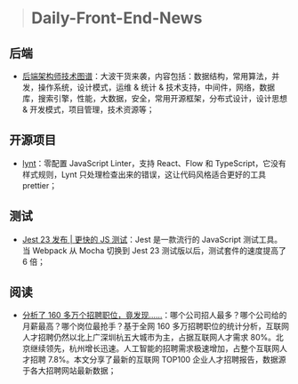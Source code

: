 > # Daily-Front-End-News

## 后端

- [后端架构师技术图谱](https://github.com/xingshaocheng/architect-awesome)：大波干货来袭，内容包括：数据结构，常用算法，并发，操作系统，设计模式，运维 & 统计 & 技术支持，中间件，网络，数据库，搜索引擎，性能，大数据，安全，常用开源框架，分布式设计，设计思想 & 开发模式，项目管理，技术资源等；

## 开源项目

- [lynt](https://github.com/saadq/lynt)：零配置 JavaScript Linter，支持 React、Flow 和 TypeScript，它没有样式规则，Lynt 只处理检查出来的错误，这让代码风格适合更好的工具 prettier；

## 测试

- [Jest 23 发布 | 更快的 JS 测试](https://facebook.github.io/jest/blog/2018/05/29/jest-23-blazing-fast-delightful-testing.html)：Jest 是一款流行的 JavaScript 测试工具。当 Webpack 从 Mocha 切换到 Jest 23 测试版以后，测试套件的速度提高了 6 倍；

## 阅读

- [分析了 160 多万个招聘职位，竟发现……](http://t.cn/RBAdtL5)：哪个公司招人最多？哪个公司给的月薪最高？哪个岗位最抢手？基于全网 160 多万招聘职位的统计分析，互联网人才招聘仍然以北上广深圳杭五大城市为主，占据互联网人才需求 80%。北京继续领先，杭州增长迅速。人工智能的招聘需求极速增加，占整个互联网人才招聘 7.8%。本文分享了最新的互联网 TOP100 企业人才招聘报告，数据源于各大招聘网站最新数据；
